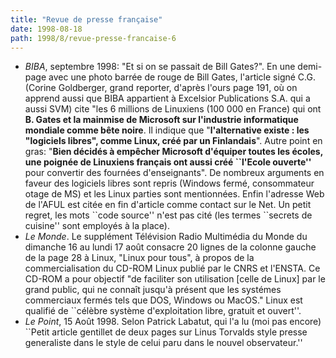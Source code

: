 ```yaml
---
title: "Revue de presse française"
date: 1998-08-18
path: 1998/8/revue-presse-francaise-6
---
```


<UL>

<LI>
<EM>BIBA</EM>, septembre 1998: "Et si on se passait de Bill Gates?". En une
demi-page avec une photo barrée de rouge de Bill Gates, l'article signé
C.G. (Corine Goldberger, grand reporter, d'après l'ours page 191, où
on apprend aussi que BIBA appartient à Excelsior Publications S.A. qui
a aussi SVM) cite "les 6 millions de Linuxiens (100 000 en France) qui
ont <B>B. Gates et la mainmise de Microsoft sur l'industrie informatique
mondiale comme bête noire</B>. Il indique que  "<B>l'alternative existe :
les "logiciels libres", comme Linux, créé par un Finlandais</B>". Autre
point en gras: "<B>Bien décidés à empêcher Microsoft d'équiper toutes
les écoles, une poignée de Linuxiens français ont aussi créé ``l'Ecole
ouverte''</B> pour convertir des fournées d'enseignants".  De nombreux
arguments en faveur des logiciels libres sont repris (Windows fermé,
consommateur otage de MS) et les Linux parties sont mentionnées. Enfin
l'adresse Web de l'AFUL est citée en fin d'article comme contact sur le
Net. Un petit regret, les mots ``code source'' n'est pas cité (les termes
``secrets de cuisine'' sont employés à la place).
<LI>
<EM>Le Monde</EM>.
Le supplément Télévision Radio Multimédia du Monde du dimanche 16 au lundi
17 août consacre 20 lignes de la colonne gauche de la page 28 à Linux,
"Linux pour tous", à propos de la commercialisation du CD-ROM Linux
publié par le CNRS et l'ENSTA. Ce CD-ROM a pour objectif "de faciliter
son utilisation [celle de Linux] par le grand public, qui ne connaît
jusqu'à présent que les systémes commerciaux fermés tels que DOS,
Windows ou MacOS." Linux est qualifié de ``célèbre système d'exploitation
libre, gratuit et ouvert''.
<LI><EM>Le Point</EM>, 15 Août 1998. Selon Patrick Labatut, qui l'a
lu (moi pas encore) ``Petit article gentillet de deux pages sur Linus
Torvalds style presse generaliste dans le style de celui paru dans le
nouvel observateur.''
</UL>



